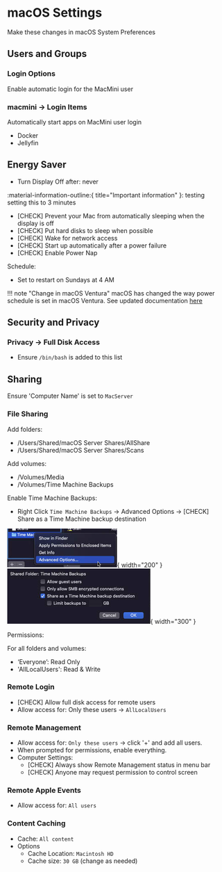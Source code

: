 # macOS Settings

Make these changes in macOS System Preferences

## Users and Groups
### Login Options 
Enable automatic login for the MacMini user

### macmini -> Login Items
Automatically start apps on MacMini user login

  - Docker
  - Jellyfin

## Energy Saver
- Turn Display Off after: never

:material-information-outline:{ title="Important information" }: testing setting this to 3 minutes


- [CHECK] Prevent your Mac from automatically sleeping when the display is off
- [CHECK] Put hard disks to sleep when possible
- [CHECK] Wake for network access
- [CHECK] Start up automatically after a power failure
- [CHECK] Enable Power Nap

Schedule:

- Set to restart on Sundays at 4 AM


!!! note "Change in macOS Ventura"
    macOS has changed the way power schedule is set in macOS Ventura. See updated documentation [here](../troubleshooting/ventura-update.md#scheduled-reboot)

## Security and Privacy
### Privacy -> Full Disk Access
- Ensure `/bin/bash` is added to this list

## Sharing
Ensure 'Computer Name' is set to `MacServer`
### File Sharing
Add folders: 

- /Users/Shared/macOS Server Shares/AllShare
- ​/Users/Shared/macOS Server Shares/Scans

Add volumes:

- /Volumes/Media
- /Volumes/Time Machine Backups

Enable Time Machine Backups:

- Right Click `Time Machine Backups` -> Advanced Options -> [CHECK] Share as a Time Machine backup destination  

![jellyfin-tv-guide-data-providers.png](../img/setup/time-machine-sharing-advanced-options.png){ width="200" }
![jellyfin-tv-guide-data-providers.png](../img/setup/time-machine-sharing-advanced-options-menu.png){ width="300" }

Permissions:

For all folders and volumes:

- ‘Everyone’: Read Only
- 'AllLocalUsers': Read & Write
  
### Remote Login
- [CHECK] Allow full disk access for remote users
- Allow access for: Only these users -> `AllLocalUsers`

### Remote Management
- Allow access for: `Only these users` -> click '+' and add all users.
- When prompted for permissions, enable everything.
- Computer Settings:
    - [CHECK] Always show Remote Management status in menu bar
    - [CHECK] Anyone may request permission to control screen

### Remote Apple Events
- Allow access for: `All users`

### Content Caching
- Cache: `All content`
- Options
    - Cache Location: `Macintosh HD`
    - Cache size: `30 GB` (change as needed)
